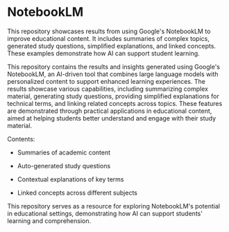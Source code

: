 # NotebookLM
This repository showcases results from using Google's NotebookLM to improve educational content. It includes summaries of complex topics, generated study questions, simplified explanations, and linked concepts. These examples demonstrate how AI can support student learning.

This repository contains the results and insights generated using Google's NotebookLM, an AI-driven tool that combines large language models with personalized content to support enhanced learning experiences. The results showcase various capabilities, including summarizing complex material, generating study questions, providing simplified explanations for technical terms, and linking related concepts across topics. These features are demonstrated through practical applications in educational content, aimed at helping students better understand and engage with their study material.

Contents:

- Summaries of academic content

- Auto-generated study questions

- Contextual explanations of key terms

- Linked concepts across different subjects

This repository serves as a resource for exploring NotebookLM's potential in educational settings, demonstrating how AI can support students' learning and comprehension.


